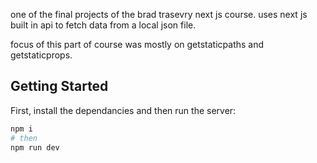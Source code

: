 one of the final projects of the brad trasevry next js course. 
uses next js built in api to fetch data from a local json file. 

focus of this part of course was mostly on getstaticpaths and getstaticprops.

## Getting Started

First, install the dependancies and then run the server:

```bash
npm i
# then
npm run dev
```
